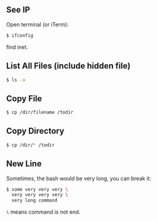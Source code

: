 See IP
------

Open terminal (or iTerm):

```bash
$ ifconfig
```

find inet.

List All Files (include hidden file)
-----------------------------------

```bash
$ ls -a
```

Copy File
---------

```bash
$ cp /dir/filename /todir
```

Copy Directory
--------------

```bash
$ cp /dir/* /todir
```

New Line
--------

Sometimes, the bash would be very long, you can break it:

```bash
$ some very very very \
  very very very very \
  very long command
```

`\` means command is not end.
